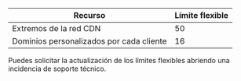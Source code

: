 
| Recurso | Límite flexible 
--- | ---
| Extremos de la red CDN | 50
| Dominios personalizados por cada cliente| 16

Puedes solicitar la actualización de los límites flexibles abriendo una incidencia de soporte técnico.

<!---HONumber=August15_HO7-->